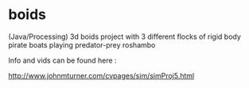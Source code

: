 # boids
(Java/Processing) 3d boids project with 3 different flocks of rigid body pirate boats playing predator-prey roshambo

Info and vids can be found here : 

http://www.johnmturner.com/cvpages/sim/simProj5.html
